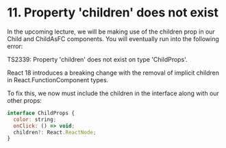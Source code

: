 # 11. Property 'children' does not exist

In the upcoming lecture, we will be making use of the children prop in our Child and ChildAsFC components. You will eventually run into the following error:

TS2339: Property 'children' does not exist on type 'ChildProps'.

React 18 introduces a breaking change with the removal of implicit children in React.FunctionComponent types.

To fix this, we now must include the children in the interface along with our other props:


```js
interface ChildProps {
  color: string;
  onClick: () => void;
  children?: React.ReactNode;
}
```

